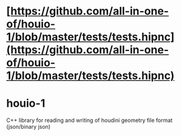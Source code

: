# [https://github.com/all-in-one-of/houio-1/blob/master/tests/tests.hipnc](https://github.com/all-in-one-of/houio-1/blob/master/tests/tests.hipnc)

# houio-1
C++ library for reading and writing of houdini geometry file format (json/binary json)


